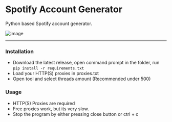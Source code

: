 # Spotify Account Generator 
Python based Spotify account generator.

![image](https://user-images.githubusercontent.com/51265624/162515999-37ee27f5-df3a-432f-a23c-cb80a7a5e48a.png)

--------------------------------------
### Installation
- Download the latest release, open command prompt in the folder, run `pip install -r requirements.txt`
- Load your HTTP(S) proxies in proxies.txt
- Open tool and select threads amount (Recommended under 500)

### Usage

- HTTP(S) Proxies are required
- Free proxies work, but its very slow.
- Stop the program by either pressing close button or ctrl + c
